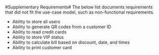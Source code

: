 #Supplementary Requirements#
The below list documents requirements that did not fit the use-case model, such as non-functional requirements.

- Ability to store all users
- Ability to generate QR codes from a customer ID
- Ability to read credit cards
- Ability to store VIP status
- Ability to calculate bill based on discount, date, and times
- Ability to print customer card